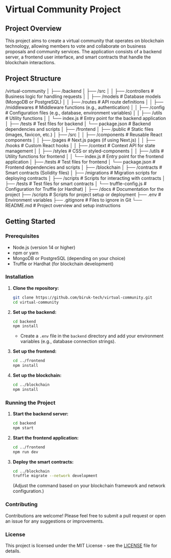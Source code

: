 # Virtual Community Project

## Project Overview

This project aims to create a virtual community that operates on blockchain technology, allowing members to vote and collaborate on business proposals and community services. The application consists of a backend server, a frontend user interface, and smart contracts that handle the blockchain interactions.

## Project Structure
/virtual-community
│
├── /backend
│ ├── /src
│ │ ├── /controllers # Business logic for handling requests
│ │ ├── /models # Database models (MongoDB or PostgreSQL)
│ │ ├── /routes # API route definitions
│ │ ├── /middlewares # Middleware functions (e.g., authentication)
│ │ ├── /config # Configuration files (e.g., database, environment variables)
│ │ ├── /utils # Utility functions
│ │ └── index.js # Entry point for the backend application
│ ├── /tests # Test files for backend
│ └── package.json # Backend dependencies and scripts
│
├── /frontend
│ ├── /public # Static files (images, favicon, etc.)
│ ├── /src
│ │ ├── /components # Reusable React components
│ │ ├── /pages # Next.js pages (if using Next.js)
│ │ ├── /hooks # Custom React hooks
│ │ ├── /context # Context API for state management
│ │ ├── /styles # CSS or styled-components
│ │ ├── /utils # Utility functions for frontend
│ │ └── index.js # Entry point for the frontend application
│ ├── /tests # Test files for frontend
│ └── package.json # Frontend dependencies and scripts
│
├── /blockchain
│ ├── /contracts # Smart contracts (Solidity files)
│ ├── /migrations # Migration scripts for deploying contracts
│ ├── /scripts # Scripts for interacting with contracts
│ ├── /tests # Test files for smart contracts
│ └── truffle-config.js # Configuration for Truffle (or Hardhat)
│
├── /docs # Documentation for the project
├── /scripts # Scripts for project setup or deployment
├── .env # Environment variables
├── .gitignore # Files to ignore in Git
└── README.md # Project overview and setup instructions

## Getting Started

### Prerequisites

- Node.js (version 14 or higher)
- npm or yarn
- MongoDB or PostgreSQL (depending on your choice)
- Truffle or Hardhat (for blockchain development)

### Installation

1. **Clone the repository:**

   ```bash
   git clone https://github.com/biruk-tech/virtual-community.git
   cd virtual-community
   ```

2. **Set up the backend:**

   ```bash
   cd backend
   npm install
   ```

   - Create a `.env` file in the `backend` directory and add your environment variables (e.g., database connection strings).

3. **Set up the frontend:**

   ```bash
   cd ../frontend
   npm install
   ```

4. **Set up the blockchain:**

   ```bash
   cd ../blockchain
   npm install
   ```

### Running the Project

1. **Start the backend server:**

   ```bash
   cd backend
   npm start
   ```

2. **Start the frontend application:**

   ```bash
   cd ../frontend
   npm run dev
   ```

3. **Deploy the smart contracts:**

   ```bash
   cd ../blockchain
   truffle migrate --network development
   ```

   (Adjust the command based on your blockchain framework and network configuration.)

### Contributing

Contributions are welcome! Please feel free to submit a pull request or open an issue for any suggestions or improvements.

### License

This project is licensed under the MIT License - see the [LICENSE](LICENSE) file for details.